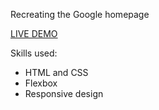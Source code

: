 Recreating the Google homepage

[LIVE DEMO](https://alexisddang.github.io/google-homepage/)

Skills used:
- HTML and CSS
- Flexbox
- Responsive design 